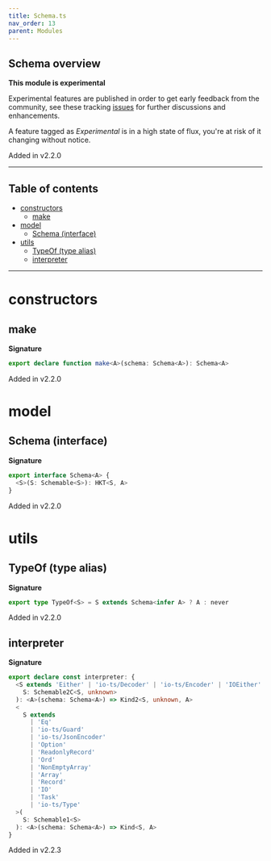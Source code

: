 ```yaml
---
title: Schema.ts
nav_order: 13
parent: Modules
---
```


## Schema overview

**This module is experimental**

Experimental features are published in order to get early feedback from the community, see these tracking
[issues](https://github.com/gcanti/io-ts/issues?q=label%3Av2.2+) for further discussions and enhancements.

A feature tagged as _Experimental_ is in a high state of flux, you're at risk of it changing without notice.

Added in v2.2.0

---

<h2 class="text-delta">Table of contents</h2>

- [constructors](#constructors)
  - [make](#make)
- [model](#model)
  - [Schema (interface)](#schema-interface)
- [utils](#utils)
  - [TypeOf (type alias)](#typeof-type-alias)
  - [interpreter](#interpreter)

---

# constructors

## make

**Signature**

```ts
export declare function make<A>(schema: Schema<A>): Schema<A>
```

Added in v2.2.0

# model

## Schema (interface)

**Signature**

```ts
export interface Schema<A> {
  <S>(S: Schemable<S>): HKT<S, A>
}
```

Added in v2.2.0

# utils

## TypeOf (type alias)

**Signature**

```ts
export type TypeOf<S> = S extends Schema<infer A> ? A : never
```

Added in v2.2.0

## interpreter

**Signature**

```ts
export declare const interpreter: {
  <S extends 'Either' | 'io-ts/Decoder' | 'io-ts/Encoder' | 'IOEither' | 'TaskEither' | 'io-ts/TaskDecoder'>(
    S: Schemable2C<S, unknown>
  ): <A>(schema: Schema<A>) => Kind2<S, unknown, A>
  <
    S extends
      | 'Eq'
      | 'io-ts/Guard'
      | 'io-ts/JsonEncoder'
      | 'Option'
      | 'ReadonlyRecord'
      | 'Ord'
      | 'NonEmptyArray'
      | 'Array'
      | 'Record'
      | 'IO'
      | 'Task'
      | 'io-ts/Type'
  >(
    S: Schemable1<S>
  ): <A>(schema: Schema<A>) => Kind<S, A>
}
```

Added in v2.2.3
